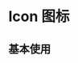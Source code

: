 # Icon 图标

## 基本使用

<preview path="../demos/icon/icon-1.vue" title="基本使用" description=" "></preview>
